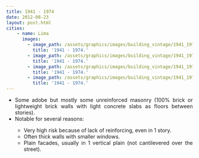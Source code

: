 ```yaml
---
title: 1941 - 1974
date: 2012-08-23
layout: post.html
cities:
    - name: Lima
      images:
        - image_path: /assets/graphics/images/building_vintage/1941_1974_01.png
          title: '1941 - 1974.'           
        - image_path: /assets/graphics/images/building_vintage/1941_1974_02.png
          title: '1941 - 1974.'           
        - image_path: /assets/graphics/images/building_vintage/1941_1974_03.png
          title: '1941 - 1974.'           
        - image_path: /assets/graphics/images/building_vintage/1941_1974_04.png
          title: '1941 - 1974.'           
---
```

<p>
  <ul align="justify">
    <li>Some adobe but mostly some unreinforced masonry (100% brick or lightweight brick walls with light concrete slabs as floors between stories).</li>
    <li>Notable for several reasons:</li>
      <ul>
          <li type="circle">Very high risk because of lack of reinforcing, even in 1 story.</li>
          <li type="circle">Often thick walls with smaller windows.</li>
          <li type="circle">Plain facades, usually in 1 vertical plain (not cantilevered over the street).</li>
        </ul> 
  </ul>
</p>

